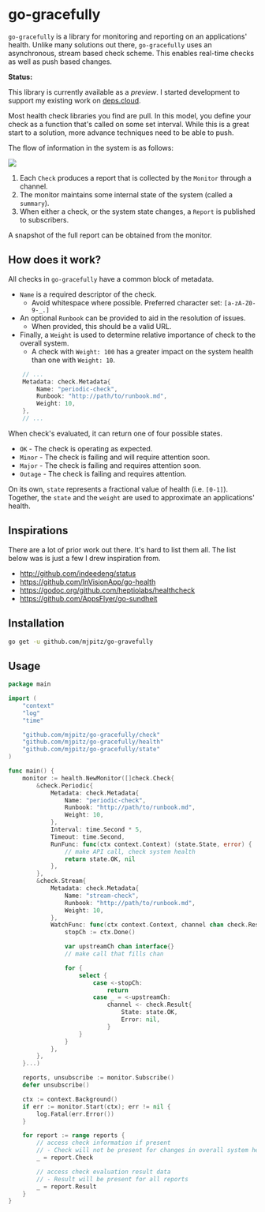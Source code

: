 # go-gracefully

`go-gracefully` is a library for monitoring and reporting on an applications' health.
Unlike many solutions out there, `go-gracefully` uses an asynchronous, stream based check scheme.
This enables real-time checks as well as push based changes.

**Status:**

This library is currently available as a _preview_.
I started development to support my existing work on [deps.cloud](http://github.com/depscloud).

Most health check libraries you find are pull.
In this model, you define your check as a function that's called on some set interval.
While this is a great start to a solution, more advance techniques need to be able to push.

The flow of information in the system is as follows:

[![](https://mermaid.ink/img/eyJjb2RlIjoiZ3JhcGggTFJcbiAgQVtQZXJpb2RpY0NoZWNrXSAtLT58UmVwb3J0fCBDaChDaGFubmVsKVxuICBCW1N0cmVhbUNoZWNrXSAtLT58UmVwb3J0fCBDaFxuICBDW1N0cmVhbUNoZWNrXSAtLT58UmVwb3J0fCBDaFxuXHRDaCAtLT4gTVtNb25pdG9yXVxuICBNIC0tPnxSZXBvcnR8IFNbU3Vic2NyaWJlcnNdXG4gIE0gLS0tIFN5c3RlbVJlcG9ydCIsIm1lcm1haWQiOnsidGhlbWUiOiJkZWZhdWx0In0sInVwZGF0ZUVkaXRvciI6ZmFsc2V9)](https://mermaid-js.github.io/mermaid-live-editor/#/edit/eyJjb2RlIjoiZ3JhcGggTFJcbiAgQVtQZXJpb2RpY0NoZWNrXSAtLT58UmVwb3J0fCBDaChDaGFubmVsKVxuICBCW1N0cmVhbUNoZWNrXSAtLT58UmVwb3J0fCBDaFxuICBDW1N0cmVhbUNoZWNrXSAtLT58UmVwb3J0fCBDaFxuXHRDaCAtLT4gTVtNb25pdG9yXVxuICBNIC0tPnxSZXBvcnR8IFNbU3Vic2NyaWJlcnNdXG4gIE0gLS0tIFN5c3RlbVJlcG9ydCIsIm1lcm1haWQiOnsidGhlbWUiOiJkZWZhdWx0In0sInVwZGF0ZUVkaXRvciI6ZmFsc2V9)

1. Each `Check` produces a report that is collected by the `Monitor` through a channel.
2. The monitor maintains some internal state of the system (called a `summary`).
3. When either a check, or the system state changes, a `Report` is published to subscribers.

A snapshot of the full report can be obtained from the monitor.

## How does it work?

All checks in `go-gracefully` have a common block of metadata.

* `Name` is a required descriptor of the check.
  * Avoid whitespace where possible. Preferred character set: `[a-zA-Z0-9-_.]`
* An optional `Runbook` can be provided to aid in the resolution of issues.
  * When provided, this should be a valid URL.
* Finally, a `Weight` is used to determine relative importance of check to the overall system.
  * A check with `Weight: 100` has a greater impact on the system health than one with `Weight: 10`. 

```go
    // ...
    Metadata: check.Metadata{
        Name: "periodic-check",
        Runbook: "http://path/to/runbook.md",
        Weight: 10,
    },
    // ...
```

When check's evaluated, it can return one of four possible states.

* `OK` - The check is operating as expected.
* `Minor` - The check is failing and will require attention soon.
* `Major` - The check is failing and requires attention soon.
* `Outage` - The check is failing and requires attention.

On its own, `state` represents a fractional value of health (i.e. `[0-1]`).
Together, the `state` and the `weight` are used to approximate an applications' health.  

## Inspirations

There are a lot of prior work out there.
It's hard to list them all.
The list below was is just a few I drew inspiration from. 

* http://github.com/indeedeng/status
* https://github.com/InVisionApp/go-health
* https://godoc.org/github.com/heptiolabs/healthcheck
* https://github.com/AppsFlyer/go-sundheit

## Installation

```bash
go get -u github.com/mjpitz/go-gravefully
```

## Usage

```go
package main

import (
    "context"
    "log"
    "time"

    "github.com/mjpitz/go-gracefully/check"
    "github.com/mjpitz/go-gracefully/health"
    "github.com/mjpitz/go-gracefully/state"
)

func main() {
    monitor := health.NewMonitor([]check.Check{
        &check.Periodic{
            Metadata: check.Metadata{
                Name: "periodic-check",
                Runbook: "http://path/to/runbook.md",
                Weight: 10,
            },
            Interval: time.Second * 5,
            Timeout: time.Second,
            RunFunc: func(ctx context.Context) (state.State, error) {
                // make API call, check system health
                return state.OK, nil
            },
        },
        &check.Stream{
            Metadata: check.Metadata{
                Name: "stream-check",
                Runbook: "http://path/to/runbook.md",
                Weight: 10,
            },
            WatchFunc: func(ctx context.Context, channel chan check.Result) {
                stopCh := ctx.Done()

                var upstreamCh chan interface{}
                // make call that fills chan

                for {
                    select {
                        case <-stopCh:
                            return
                        case _ = <-upstreamCh:
                            channel <- check.Result{
                                State: state.OK,
                                Error: nil,
                            }
                    }
                }
            },
        },
    }...)

    reports, unsubscribe := monitor.Subscribe()
    defer unsubscribe()

    ctx := context.Background()
    if err := monitor.Start(ctx); err != nil {
        log.Fatal(err.Error())
    }

    for report := range reports {
        // access check information if present
        // - Check will not be present for changes in overall system health
        _ = report.Check

        // access check evaluation result data
        // - Result will be present for all reports
        _ = report.Result
    }
}
```
